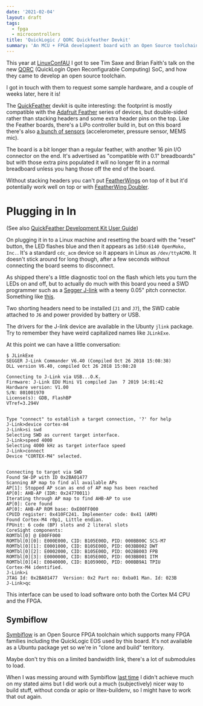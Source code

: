 ```yaml
---
date: '2021-02-04'
layout: draft
tags:
  - fpga
  - microcontrollers
title: 'QuickLogic / QORC Quickfeather Devkit'
summary: 'An MCU + FPGA development board with an Open Source toolchain'
---
```


This year at [LinuxConfAU](https://linux.conf.au/) I got to see 
Tim Saxe and Brian Faith's talk on the new
[QORC](https://www.quicklogic.com/QORC/) (QuickLogin Open Reconfigurable Computing)
SoC, and how they came to develop an open source toolchain.

I got in touch with them to request some sample hardware, and a couple of weeks
later, here it is!

The [QuickFeather](https://www.quicklogic.com/products/eos-s3/quickfeather-development-kit/)
devkit is quite interesting: the footprint is mostly compatible with the 
[Adafruit Feather](https://www.adafruit.com/feather) series of devices, but double-sided 
rather than stacking headers and some extra header pins on the top.
Like the Feather boards, there's a LiPo controller build in, but on this board there's also
[a bunch of sensors](https://github.com/QuickLogic-Corp/quick-feather-dev-board#key-features)
(accelerometer, pressure sensor, MEMS mic).

The board is a bit longer than a regular feather,
with another 16 pin I/O connector on the end.
It's advertised as "compatible with 0.1" breadboards" but with those extra
pins populated it will no longer fit in a normal breadboard unless you hang
those off the end of the board.

Without stacking headers you can't put [FeatherWings](https://www.adafruit.com/category/814)
on top of it but it'd potentially work well on top or with
[FeatherWing Doubler](https://www.adafruit.com/product/2890).

Plugging in In
==============

(See also [QuickFeather Development Kit User Guide](https://github.com/QuickLogic-Corp/quick-feather-dev-board/blob/master/doc/QuickFeather_UserGuide.pdf))

On plugging it in to a Linux machine and resetting the board with the "reset" button,
the LED flashes blue and then it appears as `1d50:6140 OpenMoko, Inc.`.
It's a standard `cdc_acm` device so it appears in Linux as `/dev/ttyACM0`.
It doesn't stick around for long though, after
a few seconds without connecting the board seems to disconnect.

As shipped there's a little diagnostic tool on the flash which lets you turn the LEDs
on and off, but to actually do much with this board you need a SWD programmer such
as a [Segger J-link](https://www.segger.com/products/debug-probes/j-link/) with a 
teeny 0.05" pitch connector.  Something like [this](https://www.adafruit.com/product/3571).

Two shorting headers need to be installed (`J1` and `J7`), the SWD cable attached
to `J6` and power provided by battery or USB.

The drivers for the J-link device are available in the Ubunty `jlink` package.
Try to remember they have weird capitalized names like `JLinkExe`.

At this point we can have a little conversation:

```
$ JLinkExe
SEGGER J-Link Commander V6.40 (Compiled Oct 26 2018 15:08:38)
DLL version V6.40, compiled Oct 26 2018 15:08:28

Connecting to J-Link via USB...O.K.
Firmware: J-Link EDU Mini V1 compiled Jan  7 2019 14:01:42
Hardware version: V1.00
S/N: 801001970
License(s): GDB, FlashBP
VTref=3.294V


Type "connect" to establish a target connection, '?' for help
J-Link>device cortex-m4
J-Link>si swd
Selecting SWD as current target interface.
J-Link>speed 4000
Selecting 4000 kHz as target interface speed
J-Link>connect
Device "CORTEX-M4" selected.


Connecting to target via SWD
Found SW-DP with ID 0x2BA01477
Scanning AP map to find all available APs
AP[1]: Stopped AP scan as end of AP map has been reached
AP[0]: AHB-AP (IDR: 0x24770011)
Iterating through AP map to find AHB-AP to use
AP[0]: Core found
AP[0]: AHB-AP ROM base: 0xE00FF000
CPUID register: 0x410FC241. Implementer code: 0x41 (ARM)
Found Cortex-M4 r0p1, Little endian.
FPUnit: 6 code (BP) slots and 2 literal slots
CoreSight components:
ROMTbl[0] @ E00FF000
ROMTbl[0][0]: E000E000, CID: B105E00D, PID: 000BB00C SCS-M7
ROMTbl[0][1]: E0001000, CID: B105E00D, PID: 003BB002 DWT
ROMTbl[0][2]: E0002000, CID: B105E00D, PID: 002BB003 FPB
ROMTbl[0][3]: E0000000, CID: B105E00D, PID: 003BB001 ITM
ROMTbl[0][4]: E0040000, CID: B105900D, PID: 000BB9A1 TPIU
Cortex-M4 identified.
J-Link>i
JTAG Id: 0x2BA01477  Version: 0x2 Part no: 0xba01 Man. Id: 023B 
J-Link>qc
```

This interface can be used to load software onto both the Cortex M4
CPU and the FPGA.

## Symbiflow

[Symbiflow](https://symbiflow.github.io/) is an Open Source FPGA toolchain
which supports many FPGA families including the QuickLogic EOS used by this board.
It's not available as a Ubuntu package yet so we're in "clone and build" territory.

Maybe don't try this on a limited bandwidth link, there's a lot of submodules to load.

When I was messing around with Symbiflow [last time](https://nick.zoic.org/art/migen-gigatron/)
I didn't achieve much on my stated aims but I did work out a much (subjectively)
nicer way to build stuff, without conda or apio or litex-buildenv, so I might have to
work that out again.



